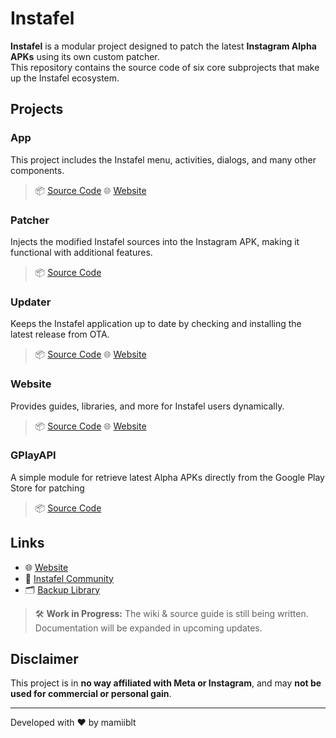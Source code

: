 # Instafel

**Instafel** is a modular project designed to patch the latest **Instagram Alpha APKs** using its own custom patcher.  
This repository contains the source code of six core subprojects that make up the Instafel ecosystem.

## Projects

### App

This project includes the Instafel menu, activities, dialogs, and many other components.  
> 📦 [Source Code](https://github.com/mamiiblt/instafel/tree/main/app)
> 🌐 [Website](https://instafel.app)  

### Patcher

Injects the modified Instafel sources into the Instagram APK, making it functional with additional features.  
> 📦 [Source Code](https://github.com/mamiiblt/instafel/tree/main/patcher)


### Updater

Keeps the Instafel application up to date by checking and installing the latest release from OTA.  
> 📦 [Source Code](https://github.com/mamiiblt/instafel/tree/main/updater)
> 🌐 [Website](https://instafel.app/about_updater)  

### Website

Provides guides, libraries, and more for Instafel users dynamically.  
> 📦 [Source Code](https://github.com/mamiiblt/instafel/tree/main/website)
> 🌐 [Website](https://instafel.app)  


### GPlayAPI

A simple module for retrieve latest Alpha APKs directly from the Google Play Store for patching
> 📦 [Source Code](https://github.com/mamiiblt/instafel/tree/main/gplayapi)

## Links

- 🌐 [Website](https://instafel.app)  
- 💬 [Instafel Community](https://t.me/instafel)  
- 🗂️ [Backup Library](https://instafel.app/library_backup)

> 🛠️ **Work in Progress:** The wiki & source guide is still being written. Documentation will be expanded in upcoming updates.

## Disclaimer

This project is in **no way affiliated with Meta or Instagram**, and may **not be used for commercial or personal gain**.

---
Developed with ❤️ by mamiiblt
